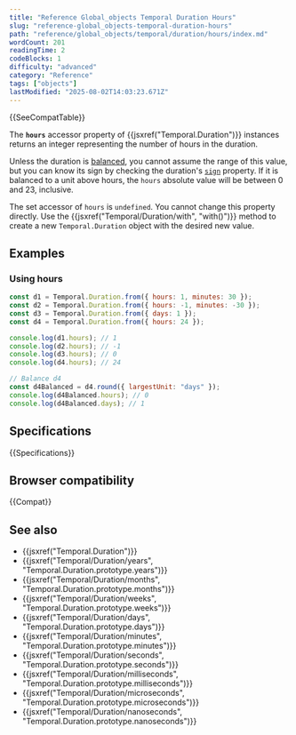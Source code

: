 ```yaml
---
title: "Reference Global_objects Temporal Duration Hours"
slug: "reference-global_objects-temporal-duration-hours"
path: "reference/global_objects/temporal/duration/hours/index.md"
wordCount: 201
readingTime: 2
codeBlocks: 1
difficulty: "advanced"
category: "Reference"
tags: ["objects"]
lastModified: "2025-08-02T14:03:23.671Z"
---
```



{{SeeCompatTable}}

The **`hours`** accessor property of {{jsxref("Temporal.Duration")}} instances returns an integer representing the number of hours in the duration.

Unless the duration is [balanced](/en-US/docs/Web/JavaScript/Reference/Global_Objects/Temporal/Duration#duration_balancing), you cannot assume the range of this value, but you can know its sign by checking the duration's [`sign`](/en-US/docs/Web/JavaScript/Reference/Global_Objects/Temporal/Duration/sign) property. If it is balanced to a unit above hours, the `hours` absolute value will be between 0 and 23, inclusive.

The set accessor of `hours` is `undefined`. You cannot change this property directly. Use the {{jsxref("Temporal/Duration/with", "with()")}} method to create a new `Temporal.Duration` object with the desired new value.

## Examples

### Using hours

```js
const d1 = Temporal.Duration.from({ hours: 1, minutes: 30 });
const d2 = Temporal.Duration.from({ hours: -1, minutes: -30 });
const d3 = Temporal.Duration.from({ days: 1 });
const d4 = Temporal.Duration.from({ hours: 24 });

console.log(d1.hours); // 1
console.log(d2.hours); // -1
console.log(d3.hours); // 0
console.log(d4.hours); // 24

// Balance d4
const d4Balanced = d4.round({ largestUnit: "days" });
console.log(d4Balanced.hours); // 0
console.log(d4Balanced.days); // 1
```

## Specifications

{{Specifications}}

## Browser compatibility

{{Compat}}

## See also

- {{jsxref("Temporal.Duration")}}
- {{jsxref("Temporal/Duration/years", "Temporal.Duration.prototype.years")}}
- {{jsxref("Temporal/Duration/months", "Temporal.Duration.prototype.months")}}
- {{jsxref("Temporal/Duration/weeks", "Temporal.Duration.prototype.weeks")}}
- {{jsxref("Temporal/Duration/days", "Temporal.Duration.prototype.days")}}
- {{jsxref("Temporal/Duration/minutes", "Temporal.Duration.prototype.minutes")}}
- {{jsxref("Temporal/Duration/seconds", "Temporal.Duration.prototype.seconds")}}
- {{jsxref("Temporal/Duration/milliseconds", "Temporal.Duration.prototype.milliseconds")}}
- {{jsxref("Temporal/Duration/microseconds", "Temporal.Duration.prototype.microseconds")}}
- {{jsxref("Temporal/Duration/nanoseconds", "Temporal.Duration.prototype.nanoseconds")}}
